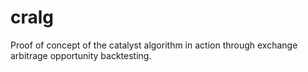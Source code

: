 # cralg
Proof of concept of the catalyst algorithm in action through exchange arbitrage opportunity backtesting.
